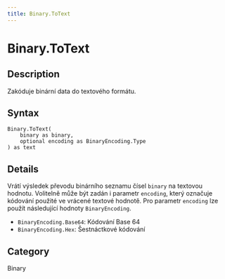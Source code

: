```yaml
---
title: Binary.ToText
---
```


# Binary.ToText


## Description

Zakóduje binární data do textového formátu.


## Syntax

```powerquery
Binary.ToText(
    binary as binary,
    optional encoding as BinaryEncoding.Type
) as text
```


## Details

Vrátí výsledek převodu binárního seznamu čísel <code>binary</code> na textovou hodnotu. Volitelně může být zadán i parametr <code>encoding</code>, který označuje kódování použité ve vrácené textové hodnotě.      Pro parametr <code>encoding</code> lze použít následující hodnoty <code>BinaryEncoding</code>.      <ul>        <li><code>BinaryEncoding.Base64</code>: Kódování Base 64</li>        <li><code>BinaryEncoding.Hex</code>: Šestnáctkové kódování</li>      </ul>



## Category
Binary
